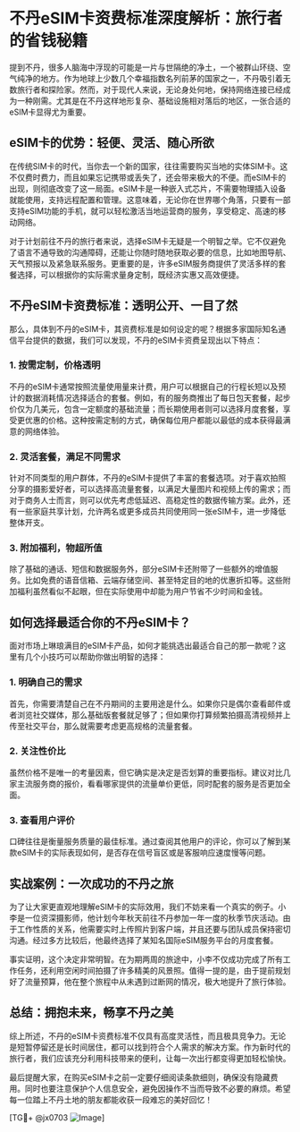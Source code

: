 # 不丹eSIM卡资费标准深度解析：旅行者的省钱秘籍

提到不丹，很多人脑海中浮现的可能是一片与世隔绝的净土，一个被群山环绕、空气纯净的地方。作为地球上少数几个幸福指数名列前茅的国家之一，不丹吸引着无数旅行者和探险家。然而，对于现代人来说，无论身处何地，保持网络连接已经成为一种刚需。尤其是在不丹这样地形复杂、基础设施相对落后的地区，一张合适的eSIM卡显得尤为重要。

## eSIM卡的优势：轻便、灵活、随心所欲

在传统SIM卡的时代，当你去一个新的国家，往往需要购买当地的实体SIM卡。这不仅费时费力，而且如果忘记携带或丢失了，还会带来极大的不便。而eSIM卡的出现，则彻底改变了这一局面。eSIM卡是一种嵌入式芯片，不需要物理插入设备就能使用，支持远程配置和管理。这意味着，无论你在世界哪个角落，只要有一部支持eSIM功能的手机，就可以轻松激活当地运营商的服务，享受稳定、高速的移动网络。

对于计划前往不丹的旅行者来说，选择eSIM卡无疑是一个明智之举。它不仅避免了语言不通导致的沟通障碍，还能让你随时随地获取必要的信息，比如地图导航、天气预报以及紧急联系服务。更重要的是，许多eSIM服务商提供了灵活多样的套餐选择，可以根据你的实际需求量身定制，既经济实惠又高效便捷。

## 不丹eSIM卡资费标准：透明公开、一目了然

那么，具体到不丹的eSIM卡，其资费标准是如何设定的呢？根据多家国际知名通信平台提供的数据，我们可以发现，不丹的eSIM卡资费呈现出以下特点：

### 1. **按需定制，价格透明**
不丹的eSIM卡通常按照流量使用量来计费，用户可以根据自己的行程长短以及预计的数据消耗情况选择适合的套餐。例如，有的服务商推出了每日包天套餐，起步价仅为几美元，包含一定额度的基础流量；而长期使用者则可以选择月度套餐，享受更优惠的价格。这种按需定制的方式，确保每位用户都能以最低的成本获得最满意的网络体验。

### 2. **灵活套餐，满足不同需求**
针对不同类型的用户群体，不丹的eSIM卡提供了丰富的套餐选项。对于喜欢拍照分享的摄影爱好者，可以选择高流量套餐，以满足大量图片和视频上传的需求；而对于商务人士而言，则可以优先考虑低延迟、高稳定性的数据传输方案。此外，还有一些家庭共享计划，允许两名或更多成员共同使用同一张eSIM卡，进一步降低整体开支。

### 3. **附加福利，物超所值**
除了基础的通话、短信和数据服务外，部分eSIM卡还附带了一些额外的增值服务。比如免费的语音信箱、云端存储空间、甚至特定目的地的优惠折扣等。这些附加福利虽然看似不起眼，但在实际使用中却能为用户节省不少时间和金钱。

## 如何选择最适合你的不丹eSIM卡？

面对市场上琳琅满目的eSIM卡产品，如何才能挑选出最适合自己的那一款呢？这里有几个小技巧可以帮助你做出明智的选择：

### 1. **明确自己的需求**
首先，你需要清楚自己在不丹期间的主要用途是什么。如果你只是偶尔查看邮件或者浏览社交媒体，那么基础版套餐就足够了；但如果你打算频繁拍摄高清视频并上传至社交平台，那么就需要考虑更高规格的流量套餐。

### 2. **关注性价比**
虽然价格不是唯一的考量因素，但它确实是决定是否划算的重要指标。建议对比几家主流服务商的报价，看看哪家提供的流量单价更低，同时配套的服务是否更加全面。

### 3. **查看用户评价**
口碑往往是衡量服务质量的最佳标准。通过查阅其他用户的评论，你可以了解到某款eSIM卡的实际表现如何，是否存在信号盲区或是客服响应速度慢等问题。

## 实战案例：一次成功的不丹之旅

为了让大家更直观地理解eSIM卡的实际效用，我们不妨来看一个真实的例子。小李是一位资深摄影师，他计划今年秋天前往不丹参加一年一度的秋季节庆活动。由于工作性质的关系，他需要实时上传照片到客户端，并且还要与团队成员保持密切沟通。经过多方比较后，他最终选择了某知名国际eSIM服务平台的月度套餐。

事实证明，这个决定非常明智。在为期两周的旅途中，小李不仅成功完成了所有工作任务，还利用空闲时间拍摄了许多精美的风景照。值得一提的是，由于提前规划好了流量预算，他在整个旅程中从未遇到过断网的情况，极大地提升了旅行体验。

## 总结：拥抱未来，畅享不丹之美

综上所述，不丹的eSIM卡资费标准不仅具有高度灵活性，而且极具竞争力。无论是短暂停留还是长时间居住，都可以找到符合个人需求的解决方案。作为新时代的旅行者，我们应该充分利用科技带来的便利，让每一次出行都变得更加轻松愉快。

最后提醒大家，在购买eSIM卡之前一定要仔细阅读条款细则，确保没有隐藏费用。同时也要注意保护个人信息安全，避免因操作不当而导致不必要的麻烦。希望每一位踏上不丹土地的朋友都能收获一段难忘的美好回忆！

[TG💪+ @jx0703 ![Image](https://github.com/user-attachments/assets/dbca1d08-cadb-493c-b0ec-ad6f7a83f270)]